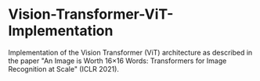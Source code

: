 # Vision-Transformer-ViT-Implementation
Implementation of the Vision Transformer (ViT) architecture as described in the paper "An Image is Worth 16×16 Words: Transformers for Image Recognition at Scale" (ICLR 2021).
